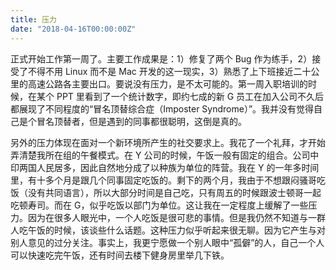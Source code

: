 ```yaml
---
title: 压力
date: "2018-04-16T00:00:00Z"
---
```


正式开始工作第一周了。主要工作成果是：1）修复了两个 Bug 作为练手，2）接受了不得不用 Linux 而不是 Mac 开发的这一现实，3）熟悉了上下班接近二十公里的高速公路各主要出口。要说没有压力，是不太可能的。第一周入职培训的时候，在某个 PPT 里看到了一个统计数字，即约七成的新 G 员工在加入公司不久后都展现了不同程度的“冒名顶替综合症（Imposter Syndrome）”。我并没有觉得自己是个冒名顶替者，但是遇到的同事都很聪明，这倒是真的。

另外的压力体现在面对一个新环境所产生的社交要求上。我花了一个礼拜，才开始弄清楚我所在组的午餐模式。在 Y 公司的时候，午饭一般有固定的组合。公司中印两国人民居多，因此自然地分成了以种族为单位的阵营。我在 Y 的一年多时间里，有十多个月是跟几个同事固定吃饭的。剩下的两个月，我由于不想跟闷骚哥吃饭（没有共同语言），所以大部分时间是自己吃，只有周五的时候跟波士顿哥一起吃顿寿司。而在 G，似乎吃饭以部门为单位。这让我在一定程度上缓解了一些压力。因为在很多人眼光中，一个人吃饭是很可悲的事情。但是我仍然不知道与一群人吃午饭的时候，该谈些什么话题。这种压力似乎听起来很无聊。因为它产生与对别人意见的过分关注。事实上，我更宁愿做一个别人眼中“孤僻”的人，自己一个人可以快速吃完午饭，还有时间去楼下健身房里举几下铁。
